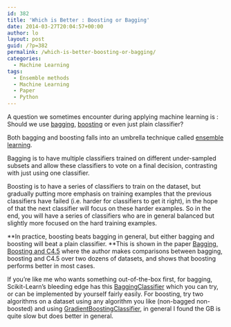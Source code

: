 ```yaml
---
id: 382
title: 'Which is Better : Boosting or Bagging'
date: 2014-03-27T20:04:57+00:00
author: lo
layout: post
guid: /?p=382
permalink: /which-is-better-boosting-or-bagging/
categories:
  - Machine Learning
tags:
  - Ensemble methods
  - Machine Learning
  - Paper
  - Python
---
```

A question we sometimes encounter during applying machine learning is : Should we use [bagging](http://en.wikipedia.org/wiki/Bootstrap_aggregating), [boosting](http://en.wikipedia.org/wiki/Boosting_(machine_learning)) or even just plain classifier?

Both bagging and boosting falls into an umbrella technique called [ensemble learning](http://en.wikipedia.org/wiki/Ensemble_learning).

Bagging is to have multiple classifiers trained on different under-sampled subsets and allow these classifiers to vote on a final decision, contrasting with just using one classifier.

Boosting is to have a series of classifiers to train on the dataset, but gradually putting more emphasis on training examples that the previous classifiers have failed (i.e. harder for classifiers to get it right), in the hope of that the next classifier will focus on these harder examples. So in the end, you will have a series of classifiers who are in general balanced but slightly more focused on the hard training examples.

**In practice, boosting beats bagging in general, but either bagging and boosting will beat a plain classifier. **This is shown in the paper [Bagging, Boosting and C4.5](http://home.eng.iastate.edu/~julied/classes/ee547/Handouts/q.aaai96.pdf) where the author makes comparisons between bagging, boosting and C4.5 over two dozens of datasets, and shows that boosting performs better in most cases.

If you&#8217;re like me who wants something out-of-the-box first, for bagging, Scikit-Learn&#8217;s bleeding edge has this [BaggingClassifier](http://scikit-learn.org/dev/modules/generated/sklearn.ensemble.BaggingClassifier.html) which you can try, or can be implemented by yourself fairly easily. For boosting, try two algorithms on a dataset using any algorithm you like (non-bagged non-boosted) and using [GradientBoostingClassifier](http://scikit-learn.org/stable/modules/generated/sklearn.ensemble.GradientBoostingClassifier.html), in general I found the GB is quite slow but does better in general.